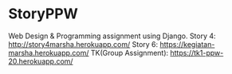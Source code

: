 # StoryPPW
Web Design &amp; Programming assignment using Django.
Story 4: http://story4marsha.herokuapp.com/
Story 6: https://kegiatan-marsha.herokuapp.com/
TK(Group Assignment): https://tk1-ppw-20.herokuapp.com/
